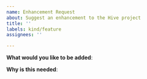 ```yaml
---
name: Enhancement Request
about: Suggest an enhancement to the Hive project
title: ''
labels: kind/feature
assignees: ''

---
```


<!-- Please only use this template for submitting enhancement requests -->

**What would you like to be added**:

**Why is this needed**:
